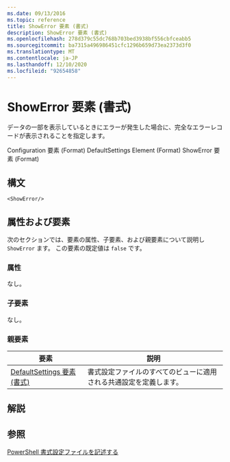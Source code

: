 ```yaml
---
ms.date: 09/13/2016
ms.topic: reference
title: ShowError 要素 (書式)
description: ShowError 要素 (書式)
ms.openlocfilehash: 278d379c55dc768b703bed3938bf556cbfceabb5
ms.sourcegitcommit: ba7315a496986451cfc1296b659d73ea2373d3f0
ms.translationtype: MT
ms.contentlocale: ja-JP
ms.lasthandoff: 12/10/2020
ms.locfileid: "92654858"
---
```

# <a name="showerror-element-format"></a>ShowError 要素 (書式)

データの一部を表示しているときにエラーが発生した場合に、完全なエラーレコードが表示されることを指定します。

Configuration 要素 (Format) DefaultSettings Element (Format) ShowError 要素 (Format)

## <a name="syntax"></a>構文

```scr
<ShowError/>
```

## <a name="attributes-and-elements"></a>属性および要素

次のセクションでは、要素の属性、子要素、および親要素について説明し `ShowError` ます。 この要素の既定値は `false` です。

### <a name="attributes"></a>属性

なし。

### <a name="child-elements"></a>子要素

なし。

### <a name="parent-elements"></a>親要素

|要素|説明|
|-------------|-----------------|
|[DefaultSettings 要素 (書式)](./defaultsettings-element-format.md)|書式設定ファイルのすべてのビューに適用される共通設定を定義します。|

## <a name="remarks"></a>解説

## <a name="see-also"></a>参照

[PowerShell 書式設定ファイルを記述する](./writing-a-powershell-formatting-file.md)
